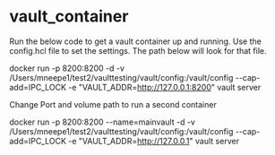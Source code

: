# vault_container
Run the below code to get a vault container up and running. Use the config.hcl file to set the settings. The path below will look for that file.

docker run -p 8200:8200  -d -v /Users/mneepe1/test2/vaulttesting/vault/config:/vault/config --cap-add=IPC_LOCK -e "VAULT_ADDR=http://127.0.0.1:8200" vault server

Change Port and volume path to run a second container

docker run -p 8200:8200 --name=mainvault -d -v /Users/mneepe1/test2/vaulttesting/vault/config:/vault/config --cap-add=IPC_LOCK -e "VAULT_ADDR=http://127.0.0.1" vault server

